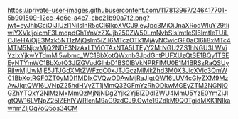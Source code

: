 https://private-user-images.githubusercontent.com/117813967/246417701-5b901509-12cc-4e6e-a4e7-ebc21b90a7f2.png?jwt=eyJhbGciOiJIUzI1NiIsInR5cCI6IkpXVCJ9.eyJpc3MiOiJnaXRodWIuY29tIiwiYXVkIjoicmF3LmdpdGh1YnVzZXJjb250ZW50LmNvbSIsImtleSI6ImtleTUiLCJleHAiOjE3Mzk5NTIzMjQsIm5iZiI6MTczOTk1MjAyNCwicGF0aCI6Ii8xMTc4MTM5NjcvMjQ2NDE3NzAxLTViOTAxNTA5LTEyY2MtNGU2ZS1hNGU3LWViYzIxYjkwYTdmMi5wbmc_WC1BbXotQWxnb3JpdGhtPUFXUzQtSE1BQy1TSEEyNTYmWC1BbXotQ3JlZGVudGlhbD1BS0lBVkNPRFlMU0E1M1BRSzRaQSUyRjIwMjUwMjE5JTJGdXMtZWFzdC0xJTJGczMlMkZhd3M0X3JlcXVlc3QmWC1BbXotRGF0ZT0yMDI1MDIxOVQwODAwMjRaJlgtQW16LUV4cGlyZXM9MzAwJlgtQW16LVNpZ25hdHVyZT1jMmQ3ZGFmYzRhODkwMGEyZTM2NGNjOGZhYTQxY2NlMzMxMmQzMjNjNDg2Yjk2YjBlZDdlZWU4MmU5YzE0YmZiJlgtQW16LVNpZ25lZEhlYWRlcnM9aG9zdCJ9.Gwte19ZdkM9Q0TgidMXK1NIkawnmZIjOq7oQ5os34CM
